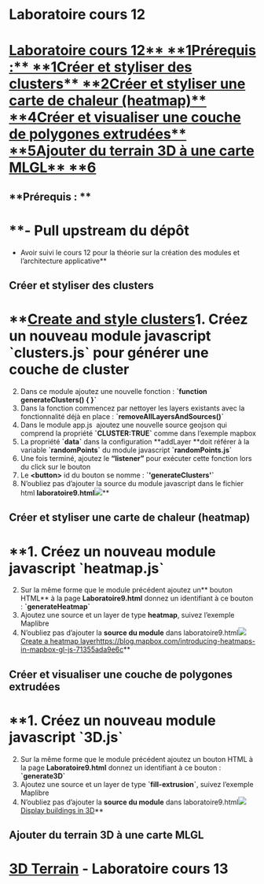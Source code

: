 # Laboratoire cours 12


# **[**Laboratoire cours 12**** ****1**](https://docs.google.com/document/d/13q-uzrJ22Hj56a0R4qr49xpgBpia7aAEsGNXsmDc5I0/edit#heading=h.6xp8lo9ezpif)[**Prérequis :**** ****1**](https://docs.google.com/document/d/13q-uzrJ22Hj56a0R4qr49xpgBpia7aAEsGNXsmDc5I0/edit#heading=h.ow87l5ef1vz6)[**Créer et styliser des clusters**** ****2**](https://docs.google.com/document/d/13q-uzrJ22Hj56a0R4qr49xpgBpia7aAEsGNXsmDc5I0/edit#heading=h.86zhcmbby4fa)[**Créer et styliser une carte de chaleur (heatmap)**** ****4**](https://docs.google.com/document/d/13q-uzrJ22Hj56a0R4qr49xpgBpia7aAEsGNXsmDc5I0/edit#heading=h.t1qmum80efu0)[**Créer et visualiser une couche de polygones extrudées**** ****5**](https://docs.google.com/document/d/13q-uzrJ22Hj56a0R4qr49xpgBpia7aAEsGNXsmDc5I0/edit#heading=h.16o8i8abd4lp)[**Ajouter du terrain 3D à une carte MLGL**** ****6**](https://docs.google.com/document/d/13q-uzrJ22Hj56a0R4qr49xpgBpia7aAEsGNXsmDc5I0/edit#heading=h.z1lgyicu07ur)**


## 


## **Prérequis : **


# **- Pull upstream du dépôt
- Avoir suivi le cours 12 pour la théorie sur la création des modules et l’architecture applicative**


## Créer et styliser des clusters


# **[Create and style clusters](https://maplibre.org/maplibre-gl-js-docs/example/cluster/)1. Créez un nouveau module javascript \`clusters.js\` pour générer une couche de cluster
2. Dans ce module ajoutez une nouvelle fonction : **\`function generateClusters() { }\`**
3. Dans la fonction commencez par nettoyer les layers existants avec la fonctionnalité déjà en place : **\`removeAllLayersAndSources()\`**
4. Dans le module app.js  ajoutez une nouvelle source geojson qui comprend la propriété **\`CLUSTER:TRUE\`** comme dans l’exemple mapbox
5. La propriété **\`data\`** dans la configuration **addLayer **doit référer à la variable **\`randomPoints\`** du module javascript **\`randomPoints.js\`**
6. Une fois terminé, ajoutez le **“listener”** pour exécuter cette fonction lors du click sur le bouton
7. Le **&lt;button>** id du bouton se nomme : **\`'generateClusters'\`**
8. N’oubliez pas d’ajouter la source du module javascript dans le fichier html **laboratoire9.html**![](https://lh5.googleusercontent.com/5YdsJlwK5IC5CPbTHCDE7rsawbINeA1DUR_YRXRjGEEC6sX4Cae82dGcIOKsCubiu1m9GVl5h6hYtDnPOPL8CLnz_uixAXhrnsYFrTQ-OS3AMKrRdGw1_fkVAUflzGC6qaA2OIRdNpuWiq_6E2lSvvE)**


## 


## Créer et styliser une carte de chaleur (heatmap)


# **1. Créez un nouveau module javascript **\`heatmap.js\`**
2. Sur la même forme que le module précédent ajoutez un** bouton HTML** à la page **Laboratoire9.html** donnez un identifiant à ce bouton : **\`generateHeatmap\`**
3. Ajoutez une source et un layer de type **heatmap**, suivez l’exemple Maplibre
4. N’oubliez pas d’ajouter la **source du module** dans laboratoire9.html![](https://lh3.googleusercontent.com/Gn8b6N2DLydAHRL_cU3F5Sx9hmp43wi2hCmNE2KbLtO2GOc0OGi4ZXqnDl5_YDgqks69Tzu5DRoHCBuXLtjCzSGnzQ0N8E1zZQsRSwlyKkWN6g00MjBExI8HcOE02pyPye8guQZqNzZtaZPq69KN-Do)[Create a heatmap layer](https://maplibre.org/maplibre-gl-js-docs/example/heatmap-layer/)<https://blog.mapbox.com/introducing-heatmaps-in-mapbox-gl-js-71355ada9e6c>**


## Créer et visualiser une couche de polygones extrudées


# **1. Créez un nouveau module javascript **\`3D.js\`**
2. Sur la même forme que le module précédent ajoutez un bouton HTML à la page **Laboratoire9.html** donnez un identifiant à ce bouton : **\`generate3D\`**
3. Ajoutez une source et un layer de type **\`fill-extrusion\`**, suivez l’exemple Maplibre
4. N’oubliez pas d’ajouter la **source du module** dans laboratoire9.html![](https://lh6.googleusercontent.com/eNaHlYsreDwUPYlBap5xU4zW-0RD2Fo8i4bynq5pXwII_xjxxrTmKtRKC1ANCA3_dESiCYChw9Nw2Wg5w50ESzAfTtBES7DVHVVXxseL5c29jcPIgE-eWy01m5iKHkVOQEntw_iHYh-lMMEYbM_Z8yQ)[Display buildings in 3D](https://maplibre.org/maplibre-gl-js-docs/example/3d-buildings/)**


## Ajouter du terrain 3D à une carte MLGL


# [3D Terrain](https://maplibre.org/maplibre-gl-js-docs/example/3d-terrain/) - Laboratoire cours 13
